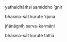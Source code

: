 yathaidhāṁsi samiddho ’gnir

bhasma-sāt kurute ’rjuna

jñānāgniḥ sarva-karmāṇi

bhasma-sāt kurute tathā
